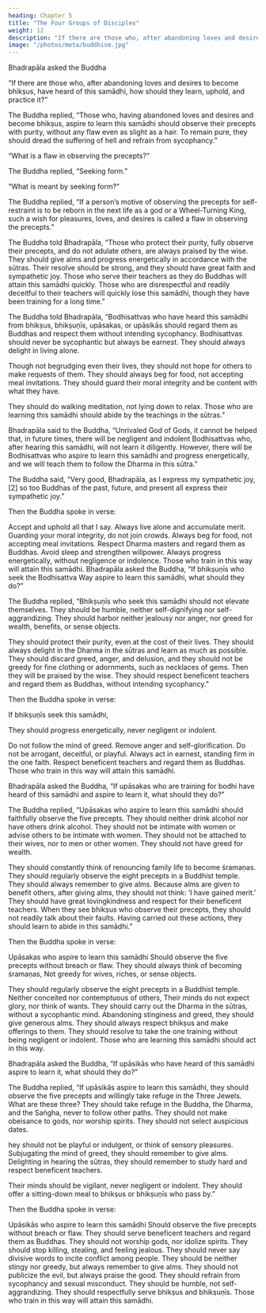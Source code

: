 ```yaml
---
heading: Chapter 5
title: "The Four Groups of Disciples"
weight: 12
description: "If there are those who, after abandoning loves and desires to become bhikṣus, have heard of this samādhi, how should they learn, uphold, and practice it?"
image: "/photos/meta/buddhism.jpg"
---
```



Bhadrapāla asked the Buddha

“If there are those who, after abandoning loves and desires to become bhikṣus, have heard of this samādhi, how should they learn, uphold, and practice it?”

The Buddha replied, “Those who, having abandoned loves and desires and become bhikṣus, aspire to learn this samādhi should observe their precepts with purity, without any flaw even as slight as a hair. To remain pure, they should dread the suffering of hell and refrain from sycophancy.”

“What is a flaw in observing the precepts?”

The Buddha replied, “Seeking form.”

“What is meant by seeking form?”

The Buddha replied, “If a person’s motive of observing the precepts for self-restraint is to be reborn in the next life as a god or a Wheel-Turning King, such a wish for pleasures, loves, and desires is called a flaw in observing the precepts.”

The Buddha told Bhadrapāla, “Those who protect their purity, fully observe their precepts, and do not adulate others, are always praised by the wise. They should give alms and progress energetically in accordance with the sūtras. Their resolve should be strong, and they should have great faith and sympathetic joy. Those who serve their teachers as they do Buddhas will attain this samādhi quickly. Those who are disrespectful and readily deceitful to their teachers will quickly lose this samādhi, though they have been training for a long time.”

The Buddha told Bhadrapāla, “Bodhisattvas who have heard this samādhi from bhikṣus, bhikṣuṇīs, upāsakas, or upāsikās should regard them as Buddhas and respect them without intending sycophancy. Bodhisattvas should never be sycophantic but always be earnest. They should always delight in living alone. 

Though not begrudging even their lives, they should not hope for others to make requests of them. They should always beg for food, not accepting meal invitations. They should guard their moral integrity and be content with what they have. 

They should do walking meditation, not lying down to relax. Those who are learning this samādhi should abide by the teachings in the sūtras.”

Bhadrapāla said to the Buddha, “Unrivaled God of Gods, it cannot be helped that, in future times, there will be negligent and indolent Bodhisattvas who, after hearing this samādhi, will not learn it diligently. However, there will be Bodhisattvas who aspire to learn this samādhi and progress energetically, and we will teach them to follow the Dharma in this sūtra.”

The Buddha said, “Very good, Bhadrapāla, as I express my sympathetic joy,[2] so too Buddhas of the past, future, and present all express their sympathetic joy.”

Then the Buddha spoke in verse:

Accept and uphold all that I say.
Always live alone and accumulate merit.
Guarding your moral integrity, do not join crowds.
Always beg for food, not accepting meal invitations.
Respect Dharma masters and regard them as Buddhas.
Avoid sleep and strengthen willpower.
Always progress energetically, without negligence or indolence.
Those who train in this way will attain this samādhi.
Bhadrapāla asked the Buddha, “If bhikṣuṇīs who seek the Bodhisattva Way aspire to learn this samādhi, what should they do?”

The Buddha replied, “Bhikṣuṇīs who seek this samādhi should not elevate themselves. They should be humble, neither self-dignifying nor self-aggrandizing. They should harbor neither jealousy nor anger, nor greed for wealth, benefits, or sense objects. 

They should protect their purity, even at the cost of their lives. They should always delight in the Dharma in the sūtras and learn as much as possible. They should discard greed, anger, and delusion, and they should not be greedy for fine clothing or adornments, such as necklaces of gems. Then they will be praised by the wise. They should respect beneficent teachers and regard them as Buddhas, without intending sycophancy.”

Then the Buddha spoke in verse:

If bhikṣuṇīs seek this samādhi,

They should progress energetically, never negligent or indolent.

Do not follow the mind of greed.
Remove anger and self-glorification.
Do not be arrogant, deceitful, or playful.
Always act in earnest, standing firm in the one faith.
Respect beneficent teachers and regard them as Buddhas.
Those who train in this way will attain this samādhi.

Bhadrapāla asked the Buddha, “If upāsakas who are training for bodhi have heard of this samādhi and aspire to learn it, what should they do?”

The Buddha replied, “Upāsakas who aspire to learn this samādhi should faithfully observe the five precepts. They should neither drink alcohol nor have others drink alcohol. They should not be intimate with women or advise others to be intimate with women. They should not be attached to their wives, nor to men or other women. They should not have greed for wealth. 

They should constantly think of renouncing family life to become śramaṇas. They should regularly observe the eight precepts in a Buddhist temple. They should always remember to give alms. Because alms are given to benefit others, after giving alms, they should not think: ‘I have gained merit.’ They should have great lovingkindness and respect for their beneficent teachers. When they see bhikṣus who observe their precepts, they should not readily talk about their faults. Having carried out these actions, they should learn to abide in this samādhi.”

Then the Buddha spoke in verse:

Upāsakas who aspire to learn this samādhi
Should observe the five precepts without breach or flaw.
They should always think of becoming śramaṇas,
Not greedy for wives, riches, or sense objects.

They should regularly observe the eight precepts in a Buddhist temple.
Neither conceited nor contemptuous of others,
Their minds do not expect glory, nor think of wants.
They should carry out the Dharma in the sūtras, without a sycophantic mind.
Abandoning stinginess and greed, they should give generous alms.
They should always respect bhikṣus and make offerings to them.
They should resolve to take the one training without being negligent or indolent.
Those who are learning this samādhi should act in this way.

Bhadrapāla asked the Buddha, “If upāsikās who have heard of this samādhi aspire to learn it, what should they do?”

The Buddha replied, “If upāsikās aspire to learn this samādhi, they should observe the five precepts and willingly take refuge in the Three Jewels. What are these three? They should take refuge in the Buddha, the Dharma, and the Saṅgha, never to follow other paths. They should not make obeisance to gods, nor worship spirits. They should not select auspicious dates. 

hey should not be playful or indulgent, or think of sensory pleasures. Subjugating the mind of greed, they should remember to give alms. Delighting in hearing the sūtras, they should remember to study hard and respect beneficent teachers. 

Their minds should be vigilant, never negligent or indolent. They should offer a sitting-down meal to bhikṣus or bhikṣuṇīs who pass by.”

Then the Buddha spoke in verse:

Upāsikās who aspire to learn this samādhi
Should observe the five precepts without breach or flaw.
They should serve beneficent teachers and regard them as Buddhas.
They should not worship gods, nor idolize spirits.
They should stop killing, stealing, and feeling jealous.
They should never say divisive words to incite conflict among people.
They should be neither stingy nor greedy, but always remember to give alms.
They should not publicize the evil, but always praise the good.
They should refrain from sycophancy and sexual misconduct.
They should be humble, not self-aggrandizing.
They should respectfully serve bhikṣus and bhikṣuṇīs.
Those who train in this way will attain this samādhi.
